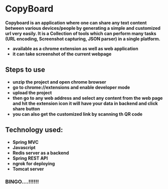 <h1>CopyBoard</h1>
<p><b>Copyboard is an application where one can share any text content between various devices/people
by generating a simple and customized url very easily.
It is a Collection of tools which can perform many tasks (URL encoding, Screenshot capturing, JSON parser)
in a single platform.</b><p>
<b>
<p>
<ul>
<li>available as a chrome extension as well as web application</li>
<li>it can take screenshot of the current webpage</li>
</ul>
<h2>Steps to use</h2>
<ul>
<li>unzip the project and open chrome browser</li>
<li>go to chrome://extensions and enable developer mode</li>
<li>upload the project</li>
<li>then go to any web address and select any content from the web page and hit the extension icon it will have your data in backend and click share button</li>
<li>you can also get the customized link by scanning th QR code</li>
</ul>
  
<h2>Technology used:</h2>
<ul>
<li>Spring MVC</li>
  <li>Javascript</li>
<li>Redis server as a backend</li>
<li>Spring REST API</li>
<li>ngrok for deploying</li>
<li>Tomcat server</li>
</ul>
</p>
 <h3>BINGO....!!!!!!</h3></b>
